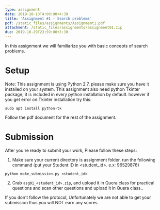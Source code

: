 ```yaml
---
type: assignment
date: 2019-10-13T4:00:00+4:30
title: 'Assignment #1 - Search problems'
pdf: /static_files/assignments/Assignment1.pdf
attachment: /static_files/assignments/assignment01.zip
due: 2019-10-29T23:59:00+3:30
---
```

In this assignment we will familiarize you with basic concepts of search problems.

# Setup
Note: This assignment is using Python 2.7, please make sure you have it installed on your system. This assignment also need python Tkinter package, it is included in every python installation by default. however if you get error on Tkinter installation try this:
```
sudo apt install python-tk
```
Follow the pdf document for the rest of the assignment.

# Submission
After you're ready to submit your work, Please follow these steps:
1. Make sure your current directory is assignment folder. run the following command (put your Student ID in \<student_id>. e.x: 96529876)
```
python make_submission.py <student_id>
```
2. Grab ```asg01_<student_id>.zip```, and upload it in Quera class for practical questions and scan other questions and upload it in Quera class..

If you don't follow the protocol, Unfortunately we are not able to get your submission thus you will NOT earn any scores.
